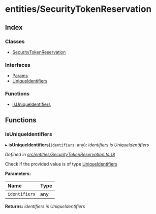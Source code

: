 # entities/SecurityTokenReservation

## Index

### Classes

* [SecurityTokenReservation](../classes/_entities_securitytokenreservation_.securitytokenreservation.md)

### Interfaces

* [Params](../interfaces/_entities_securitytokenreservation_.params.md)
* [UniqueIdentifiers](../interfaces/_entities_securitytokenreservation_.uniqueidentifiers.md)

### Functions

* [isUniqueIdentifiers](_entities_securitytokenreservation_.md#isuniqueidentifiers)

## Functions

### isUniqueIdentifiers

▸ **isUniqueIdentifiers**\(`identifiers`: any\): _identifiers is UniqueIdentifiers_

_Defined in_ [_src/entities/SecurityTokenReservation.ts:18_](https://github.com/PolymathNetwork/polymath-sdk/blob/e8bbc1e/src/entities/SecurityTokenReservation.ts#L18)

Check if the provided value is of type [UniqueIdentifiers](../interfaces/_entities_securitytokenreservation_.uniqueidentifiers.md)

**Parameters:**

| Name | Type |
| :--- | :--- |
| `identifiers` | any |

**Returns:** _identifiers is UniqueIdentifiers_

